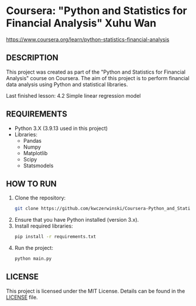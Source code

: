 # Coursera: "Python and Statistics for Financial Analysis" Xuhu Wan
https://www.coursera.org/learn/python-statistics-financial-analysis

## DESCRIPTION
This project was created as part of the "Python and Statistics for Financial Analysis" course on Coursera. 
The aim of this project is to perform financial data analysis using Python and statistical libraries.

Last finished lesson: 4.2 Simple linear regression model

## REQUIREMENTS
* Python 3.X (3.9.13 used in this project)
* Libraries:
  * Pandas
  * Numpy
  * Matplotlib
  * Scipy
  * Statsmodels

## HOW TO RUN
1. Clone the repository:
   ```bash
   git clone https://github.com/kwczerwinski/Coursera-Python_and_Statistics_for_Financial_Analysis.git
   ```
2. Ensure that you have Python installed (version 3.x).
3. Install required libraries:
   ```bash
   pip install -r requirements.txt
   ``` 
4. Run the project:
   ```bash
   python main.py  
   ```

## LICENSE
This project is licensed under the MIT License. Details can be found in the [LICENSE](LICENSE) file.